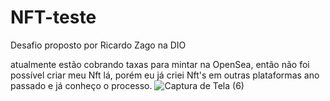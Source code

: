 # NFT-teste
Desafio proposto por Ricardo Zago na DIO

atualmente estão cobrando taxas para mintar na OpenSea, então não foi possível criar meu Nft lá, porém eu já criei Nft's em outras plataformas ano passado e já conheço o processo. 
![Captura de Tela (6)](https://github.com/ThiagoRibeiro-39/NFT-teste/assets/146764276/4acced91-2944-4c29-afac-60b44a4beb7d)


